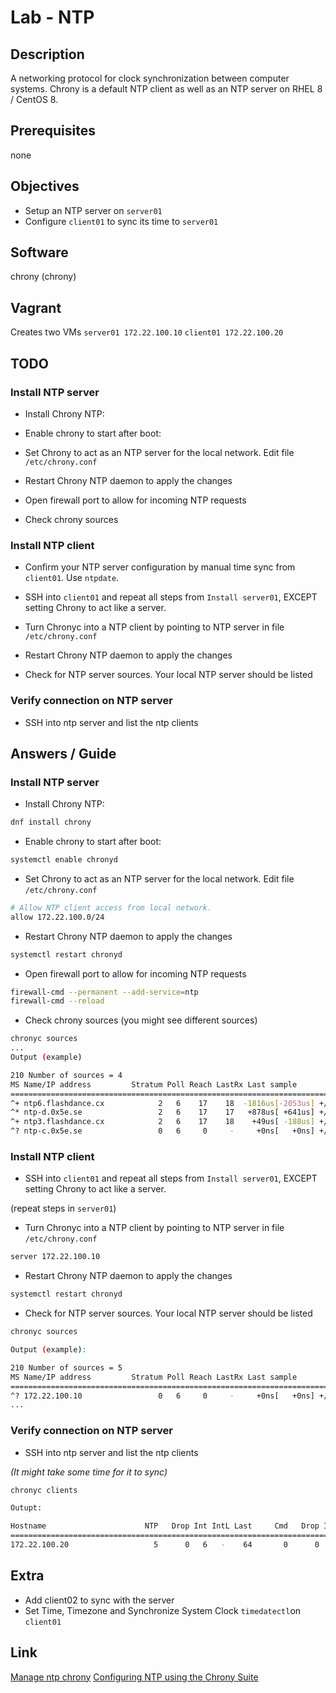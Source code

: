 # Lab - NTP

## Description

A networking protocol for clock synchronization between computer systems. Chrony is a default NTP client as well as an NTP server on RHEL 8 / CentOS 8.

## Prerequisites

none

## Objectives

- Setup an NTP server on `server01`
- Configure `client01` to sync its time to `server01`

## Software

chrony (chrony)

## Vagrant

Creates two VMs
`server01 172.22.100.10`
`client01 172.22.100.20`

## TODO

### Install NTP server

- Install Chrony NTP:

- Enable chrony to start after boot:

- Set Chrony to act as an NTP server for the local network. Edit file `/etc/chrony.conf`

- Restart Chrony NTP daemon to apply the changes

- Open firewall port to allow for incoming NTP requests

- Check chrony sources

### Install NTP client

- Confirm your NTP server configuration by manual time sync from `client01`. Use `ntpdate`.

- SSH into `client01` and repeat all steps from `Install server01`, EXCEPT setting Chrony to act like a server.

- Turn Chronyc into a NTP client by pointing to NTP server in file `/etc/chrony.conf`

- Restart Chrony NTP daemon to apply the changes

- Check for NTP server sources. Your local NTP server should be listed

### Verify connection on NTP server

- SSH into ntp server and list the ntp clients

## Answers / Guide

### Install NTP server

- Install Chrony NTP:

```bash
dnf install chrony
```

- Enable chrony to start after boot:

```bash
systemctl enable chronyd
```

- Set Chrony to act as an NTP server for the local network. Edit file `/etc/chrony.conf`

```bash
# Allow NTP client access from local network.
allow 172.22.100.0/24
```

- Restart Chrony NTP daemon to apply the changes

```bash
systemctl restart chronyd
```

- Open firewall port to allow for incoming NTP requests

```bash
firewall-cmd --permanent --add-service=ntp
firewall-cmd --reload
```

- Check chrony sources (you might see different sources)

```bash
chronyc sources
...
Output (example)

210 Number of sources = 4
MS Name/IP address         Stratum Poll Reach LastRx Last sample
===============================================================================
^+ ntp6.flashdance.cx            2   6    17    18  -1816us[-2053us] +/-   38ms
^* ntp-d.0x5e.se                 2   6    17    17   +878us[ +641us] +/-   28ms
^+ ntp3.flashdance.cx            2   6    17    18    +49us[ -188us] +/-   45ms
^? ntp-c.0x5e.se                 0   6     0     -     +0ns[   +0ns] +/-    0ns

```

### Install NTP client

- SSH into `client01` and repeat all steps from `Install server01`, EXCEPT setting Chrony to act like a server.

(repeat steps in `server01`)

- Turn Chronyc into a NTP client by pointing to NTP server in file `/etc/chrony.conf`

```bash
server 172.22.100.10
```

- Restart Chrony NTP daemon to apply the changes

```bash
systemctl restart chronyd
```

- Check for NTP server sources. Your local NTP server should be listed

```bash
chronyc sources

Output (example):

210 Number of sources = 5
MS Name/IP address         Stratum Poll Reach LastRx Last sample
===============================================================================
^? 172.22.100.10                 0   6     0     -     +0ns[   +0ns] +/-    0ns
...
```

### Verify connection on NTP server

- SSH into ntp server and list the ntp clients

*(It might take some time for it to sync)*

```bash
chronyc clients

Outupt:

Hostname                      NTP   Drop Int IntL Last     Cmd   Drop Int  Last
===============================================================================
172.22.100.20                   5      0   6   -    64       0      0   -     -
```

## Extra

- Add client02 to sync with the server
- Set Time, Timezone and Synchronize System Clock `timedatectl`on `client01`

## Link

[Manage ntp chrony](https://opensource.com/article/18/12/manage-ntp-chrony)
[Configuring NTP using the Chrony Suite](https://access.redhat.com/documentation/en-us/red_hat_enterprise_linux/7/html/system_administrators_guide/ch-configuring_ntp_using_the_chrony_suite)
